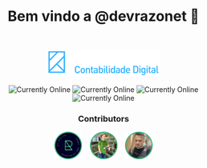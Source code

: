 


<div align="center">

# Bem vindo a @devrazonet 👋

<br />

![Razonet](.github/razonet_logo.png)

![Currently Online](https://img.shields.io/badge/currently-online-gree)
![Currently Online](https://img.shields.io/badge/always-coding-purple)
![Currently Online](https://img.shields.io/badge/everytime-playing_music-orange)
![Currently Online](https://img.shields.io/badge/email-devti@razonet.com.br-blue)


### Contributors


[![@reinaldonunes](.github/king_contributor.png 'Reinaldo J. Nunes')](https://github.com/reinaldonunes)
&nbsp;&nbsp;
[![@LuanTedesco](.github/luan_contributor.png 'Luan Tedesco')](https://github.com/LuanTedesco)
&nbsp;&nbsp;
[![@xJaniis](.github/janis_contributor.png 'Janis Corso')](https://github.com/xJaniis)

</div>
